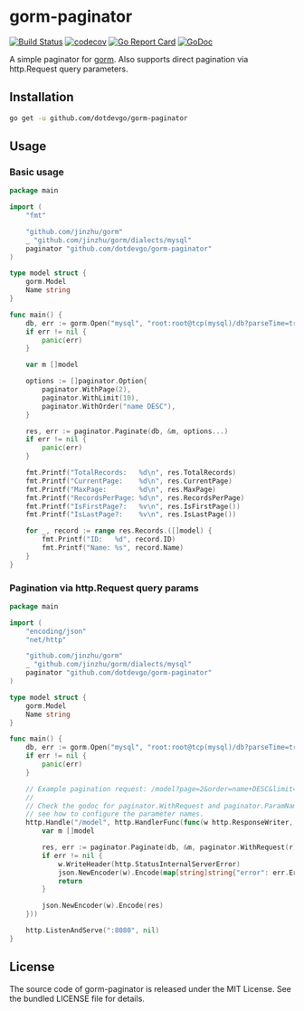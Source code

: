 gorm-paginator
==============

[![Build Status](https://travis-ci.org/martinohmann/gorm-paginator.svg)](https://travis-ci.org/martinohmann/gorm-paginator)
[![codecov](https://codecov.io/gh/martinohmann/gorm-paginator/branch/master/graph/badge.svg)](https://codecov.io/gh/martinohmann/gorm-paginator)
[![Go Report Card](https://goreportcard.com/badge/github.com/dotdevgo/gorm-paginator)](https://goreportcard.com/report/github.com/dotdevgo/gorm-paginator)
[![GoDoc](https://godoc.org/github.com/dotdevgo/gorm-paginator?status.svg)](https://godoc.org/github.com/dotdevgo/gorm-paginator)

A simple paginator for [gorm](https://github.com/jinzhu/gorm). Also supports direct pagination via http.Request query parameters.

Installation
------------

```sh
go get -u github.com/dotdevgo/gorm-paginator
```

Usage
-----

### Basic usage

```go
package main

import (
	"fmt"

	"github.com/jinzhu/gorm"
	_ "github.com/jinzhu/gorm/dialects/mysql"
	paginator "github.com/dotdevgo/gorm-paginator"
)

type model struct {
	gorm.Model
	Name string
}

func main() {
	db, err := gorm.Open("mysql", "root:root@tcp(mysql)/db?parseTime=true")
	if err != nil {
		panic(err)
	}

	var m []model

	options := []paginator.Option{
		paginator.WithPage(2),
		paginator.WithLimit(10),
		paginator.WithOrder("name DESC"),
	}

	res, err := paginator.Paginate(db, &m, options...)
	if err != nil {
		panic(err)
	}

	fmt.Printf("TotalRecords:   %d\n", res.TotalRecords)
	fmt.Printf("CurrentPage:    %d\n", res.CurrentPage)
	fmt.Printf("MaxPage:        %d\n", res.MaxPage)
	fmt.Printf("RecordsPerPage: %d\n", res.RecordsPerPage)
	fmt.Printf("IsFirstPage?:   %v\n", res.IsFirstPage())
	fmt.Printf("IsLastPage?:    %v\n", res.IsLastPage())

	for _, record := range res.Records.([]model) {
		fmt.Printf("ID:   %d", record.ID)
		fmt.Printf("Name: %s", record.Name)
	}
}
```

### Pagination via http.Request query params

```go
package main

import (
	"encoding/json"
	"net/http"

	"github.com/jinzhu/gorm"
	_ "github.com/jinzhu/gorm/dialects/mysql"
	paginator "github.com/dotdevgo/gorm-paginator"
)

type model struct {
	gorm.Model
	Name string
}

func main() {
	db, err := gorm.Open("mysql", "root:root@tcp(mysql)/db?parseTime=true")
	if err != nil {
		panic(err)
	}

	// Example pagination request: /model?page=2&order=name+DESC&limit=10
	//
	// Check the godoc for paginator.WithRequest and paginator.ParamNames to
	// see how to configure the parameter names.
	http.Handle("/model", http.HandlerFunc(func(w http.ResponseWriter, r *http.Request) {
		var m []model

		res, err := paginator.Paginate(db, &m, paginator.WithRequest(r))
		if err != nil {
			w.WriteHeader(http.StatusInternalServerError)
			json.NewEncoder(w).Encode(map[string]string{"error": err.Error()})
			return
		}

		json.NewEncoder(w).Encode(res)
	}))

	http.ListenAndServe(":8080", nil)
}
```

License
-------

The source code of gorm-paginator is released under the MIT License. See the bundled
LICENSE file for details.
